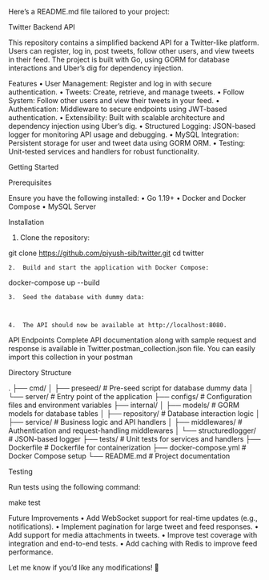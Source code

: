 Here’s a README.md file tailored to your project:

Twitter Backend API

This repository contains a simplified backend API for a Twitter-like platform. Users can register, log in, post tweets, follow other users, and view tweets in their feed. The project is built with Go, using GORM for database interactions and Uber’s dig for dependency injection.

Features
•	User Management: Register and log in with secure authentication.
•	Tweets: Create, retrieve, and manage tweets.
•	Follow System: Follow other users and view their tweets in your feed.
•	Authentication: Middleware to secure endpoints using JWT-based authentication.
•	Extensibility: Built with scalable architecture and dependency injection using Uber’s dig.
•	Structured Logging: JSON-based logger for monitoring API usage and debugging.
•	MySQL Integration: Persistent storage for user and tweet data using GORM ORM.
•	Testing: Unit-tested services and handlers for robust functionality.

Getting Started

Prerequisites

Ensure you have the following installed:
•	Go 1.19+
•	Docker and Docker Compose
•	MySQL Server

Installation
1.	Clone the repository:

git clone https://github.com/piyush-sib/twitter.git
cd twitter

	2.	Build and start the application with Docker Compose:

docker-compose up --build


	3.	Seed the database with dummy data:



	4.	The API should now be available at http://localhost:8080.

API Endpoints
Complete API documentation along with sample request and response is available in Twitter.postman_collection.json file.
You can easily import this collection in your postman


Directory Structure

.
├── cmd/
│   ├── preseed/          # Pre-seed script for database dummy data
│   └── server/           # Entry point of the application
├── configs/              # Configuration files and environment variables
├── internal/
│   ├── models/           # GORM models for database tables
│   ├── repository/       # Database interaction logic
│   ├── service/          # Business logic and API handlers
│   ├── middlewares/      # Authentication and request-handling middlewares
│   └── structuredlogger/ # JSON-based logger
├── tests/                # Unit tests for services and handlers
├── Dockerfile            # Dockerfile for containerization
├── docker-compose.yml    # Docker Compose setup
└── README.md             # Project documentation

Testing

Run tests using the following command:

make test

Future Improvements
•	Add WebSocket support for real-time updates (e.g., notifications).
•	Implement pagination for large tweet and feed responses.
•	Add support for media attachments in tweets.
•	Improve test coverage with integration and end-to-end tests.
•	Add caching with Redis to improve feed performance.


Let me know if you’d like any modifications! 🚀